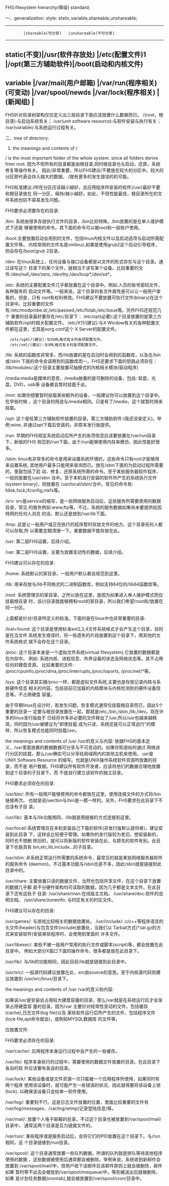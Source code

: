 FHS:filesystem hierarchy(等级) standard;

一、generalization:
style:
static,variable,shareable,unshareable;

--------------------------------------------------------
            |shareable(可分享)   |unshareable(不可分享)
-----------------------------------------------------------
static(不变)|/usr(软件存放处)    |/etc(配置文件)1
            |/opt(第三方辅助软件)|/boot(启动和内核文件)
--------------------------------------------------------
variable    |/var/mail(用户邮箱) |/var/run(程序相关)
(可变动)    |/var/spool/newds    |/var/lock(程序相关)
            |(新闻组)            |
-----------------------------------------------------------


FHS针对目录树架构仅仅定义出三层目录下面应该放置什么数据而已。
/(root，根目录):与启动系统有关；
/usr(unit software resource):与软件安装与执行有关；
/var(variable):与系统运行过程有关。

二、tree of directory:
1. the meanings and contents of /

/ is the most important folder of the whole system.
since all folders derive from root.
因为不但所有的目录都是由根目录,同时根目录也与启动，还原，系统修复等操作有关。
因此/非常重要，所以FHS建议/不要放在较大的分区中。较大的分区即代表会存入越大的数据，
/就有更多的发生错误的的可能。

FHS标准建议:/所在分区应该越小越好，且应用程序所安装的软件(/usr)最好不要和根目录放在
同一分区，保持/越小越好。如此，不但性能最佳，根目录所在的文件系统也较不容易发生问题。

FHS要求必须要存在的目录:

/bin: 系统由很多存放执行文件的目录，/bin比较特殊。/bin放置的是在单人维护模式下还能
      够被使用的命令。其下面的命令可以被root和一般账户使用。


/boot:主要放置启动会用到的文件，包括linux内核文件以及启动选项与启动所需配置文件等。
      内核常用的文件名是vmlinuz,如果是使用grub2这个启动引导程序，则会存在/boot/grub
      2目录。


/dev: 在linux系统上，任何设备与接口设备都是以文件的形式存在与这个目录。通过读写这个
      目录下的某个文件，就相当于读写某个设备。比较重要的文件:/dev/null,/dev/zero,
      /dev/tty./dev/loop*,/dev/sd*。

/etc: 系统的主要配置文件几乎都放置在这个目录中，例如:人员的账号密码文件，各种服务的
      启动文件等。一般来说，这个目录的各文件属性是可以让一般用户查看的，但是，只有
      root有权利修改。FHS建议不要放置可执行文件(binary)在这个目录中。比较重要的文件
      有:/etc/modprobe.d/,/etc/passwd,/etc/fstab,/etc/issue等。另外FHS还规范几个
      重要的目录最好要存在/etc/目录下：
      /etc/opt(必要):这个目录放置的是第三方辅助软件/opt的相关配置文件。
      /etc/X11/(建议):与X Window有关的各种配置文件都在这里，尤其是xorg.conf这个
                      X Server的配置文件。

      /etc/sgml/(建议):与SGML格式有关的各项配置文件。
      /etc/xml/(建议):与XML格式有关的各项配置文件。


/lib: 系统的函数库非常多，而/lib放置的是在启动时会用到的函数库，以及在/bin或/sbin
      下面的命令会调用到的函数库而一。FHS还要求下面的怒路必须存在：
      /lib/modules/:这个目录主要放置可抽换式的内核相关模块(驱动程序)


/media:media是媒体的意思，/media放置的是可删除的设备，包括: 软盘，光盘，DVD，usb等
       设备都会暂时挂载于此。


/mnt:  如果你想要暂时挂载某些额外的设备，一般建议你可以放置到这个目录中。在早些时候
       ，这个目录的用途与/media相同。只是有了/media，这个就暂时用来挂载。


/opt:  这个是给第三方辅助软件放置的目录。第三方辅助软件:(我还没查定义)。举例:wine,
       非通过apt下载后安装的，非原本发行版提供。

/run:  早期的FHS规定系统启动后所产生的各项信息应该要放置在/var/run目录下，新版的FHS
       规范到/run下面，由于/run能够使用内存来模仿，因此性能好很多。

/sbin: linux有非常多的命令是用来设置系统环境的，这些命令只有root才能够用来设置系统,
       其他用户最多只能用来查询而已。放在/sbin下面的为启动过程所需要的，里面包括了启
       动、修复、还原系统所需的命令。至于某些服务器软件程序，一般则放置在/usr/sbin
       当中。至于本机自行安装的软件所产生的系统执行文件(system binary)，则放置在
       /usr/local/sbin/当中。常见的命令有: fdisk,fsck,ifconfig,mkfs等。


/srv:  srv是service的缩写，是一些网络服务启动后，这些服务所需要使用的数据目录，常见
       的服务例如:www,ftp等。不过，系统的服务数据如果尚未要提供给因特网的任何人浏览
       的话，默认还是放到/var/lib下面。

/tmp:  这是让一般用户或正在执行的程序暂时存放文件的地方。这个目录任何人都可以存取,所
       以需要定期清理一下。重要数据不能存放在此。


/usr:  第二层FHS设置，后续介绍。

/var:  第二层FHS设置，主要为放置变动性的数据，后续介绍。

FHS建议可以存在的目录:

/home: 系统默认的家目录，一般用户默认都会规范到这里。

/lib<qual>: 用来存放与/lib不同格式的二进制函数库，例如支持64位的/lib64函数库等。

/root: 系统管理员的家目录，之所以放在这里，是因为如果进入单人维护模式而仅挂载根目录
       时，该(/)目录就能够拥有root的家目录，所以我们希望/root和/放置在同一分区。


上面都是针对/目录所定义的标准。下面的是在linux中也非常重要的目录:

/lost+found: 这个目录是使用标准ext2,3,4文件系统格式才会产生这个目录，目的是在当文件
             系统发生错误时，将一些遗失的片段放置到这个目录下，用其他的文件系统格式
	     就不会存在这个目录。


/proc: 这个目录本身是一个虚拟文件系统(virtual filesystem),它放置的数据都是在内存中。
       例如: 系统内核、进程信息、外界设备的状态及网络状态等。其不占用任何的硬盘资源。
       比较重要的文件: /proc/cpuinfo,/proc/dma,/proc/interrupts,/proc/ioports,
       /proc/net/*等。


/sys:  这个目录其实跟/proc一样，都是虚拟文件系统,主要也是存放记录内核与系统硬件信息
       相关的内容。包括目前已加载的内核模块与内核检测到的硬件设备信息等。不占用硬盘
       容量。


由于早期linux在设计时，若发生问题，恢复模式通常仅挂载根目录而已，因此5个重要的目录一
定要与根目录放置在一起，那就是/etc,/bin,/sbin,/lib,/dev。现在许多的linux发行版由于
已经将许多非必要的文件移出了/usr,所以/usr也越来越精简，同时因为/usr被建议为"即使挂载
成为只读，系统还是可以正常运行"的模样，所以恢复模式也能同时挂载/usr。


the meanings and contents of /usr
/usr的意义与内容:
依据FHS的基本定义，/usr里面放置的数据数据可分享与不可变动的。如果你知道如何通过
网络进行分区的挂载，那么/usr确实可以分享给局域网内的其他主机来使用。
usr是UNIX Software Resource 的缩写。也就是UNIX操作系统软件资源所放置的目录，而不是
用户数据。FHS建议所有软件开发者，应该将他们的数据合理地放置到这个目录的子目录下，而
不是自行建立该软件的独立目录。

FHS要求必须存在的目录:

/usr/bin/:  所有一般用户能够使用的命令都放在这里。使用连接文件的方式将/bin链接再次。
            也就是说/uer/bin与/bin是一模一样的。另外，FHS要求在此目录下不应该有子目
	    录。


/usr/lib/:  基本与/lib功能相同，/lib就是用链接的方式连接到这里。

/usr/local/:系统管理员在本机安装自己下载的软件(非发行版默认提供者)，建议安装到此目录
            下，这样会比较便于管理。如果你的发行版较为老旧，想安装新的，同时也不想删
	    除旧的，就可以将新版的软件安装在此，与原先的软件有别。此目录下也是具有
	    bin,etc,lib,include...的子目录。


/usr/sbin:  非系统正常运行所需要的系统命令，最常见的就是某些网络服务器软件的服务命令
            (daemon)。不过基本功能与/sbin也差不多，因此/sbin就是链接到此目录中的。


/usr/share: 主要放置只读的数据文件，当然也包括共享文件，在这个目录下放置的数据几乎都
            是不分硬件架构均可读取的数据，因为几乎都是文本文件。在此目录下还有这些子
	    目录:
	    /usr/share/man:在线版主文档。
	    /usr/share/doc:软件的说明文档。
	    /usr/share/zoneinfo: 与时区有关的时区文件。


FHS建议可以存在的目录:

/usr/games/: 与游戏比较相关的数据放置处。
/usr/include/: c/c++等程序语言的头文件(header)与包含文件(include)放置处，当我们以
               Tarball方式(*.tar.gz的方式来安装软件)安装某些程序时，会使用到里面的
	       许多文件。

/usr/libexec/: 某些不被一般用户常用的执行文件或脚本(script)等，都会放置在此目录中。
               例如大部分X窗口下面的操作命令，很多都是放在此目录下。

/usr/lib<qual>/: 与/lib<qual>的功能相同，因此目前/lib<qual>就是链接到此目录中。

/usr/src/: 一般源代码建议放置在此，src由source的意思。至于内核源代码则建议放置到
           /usr/src/linux/目录下。


the meanings and contents of /var
/var的意义和内容:

如果说/usr是安装会占用较大硬盘容量的目录，那么/var就是在系统运行后才会渐渐占用硬盘容
量的目录。因为/var 主要针对经常性变动的文件，包括缓存(cache),日志文件(log file)以及
某些软件运行后所产生的文件，包括程序文件(lock file,apt命令就会)，或例如MYSQL数据库
的文件等。


应放置文件:

FHS要求必须存在的目录:

/var/cache/: 应用程序本身运行过程中会产生的一些缓存。

/var/lib/:   程序本身执行的过程中，需要使用的数据文件放置的目录。在此目录下各自的软
             件应该要有各自的目录。


/var/lock/:   某些设备或是文件资源一次只能被一个应用程序所使用，如果同时有两个程序
              使用该设备时，就可能产生一些错误的状况，因此就得要将该设备上锁(lock),
	      以确保该设备只会给单一软件使用。

/var/log/:    重要到不行。这是日志文件放置的位置，里面比较重要的文件有
             /var/log/messages、/var/log/wtmp(记录登陆信息)等。


/var/mail/:  放置个人电子邮箱的目录，不过这个目录也被放置到/var/spool/mail/目录中，
             通常这两个目录是互为链接文件的。

/var/run/:   某些程序或是服务启动后，会将它们的PID放置在这个目录下。与/run相同，这
             个目录链接到/run目录。


/var/spool/: 这个目录通常放置一些队列数据，所谓的队列就是排队等待其他程序使用的数据
             ，这些数据被使用后通常都会被删除。举例来说，系统收到新邮件会放置到
	     /var/spool/mail/中，但用户收下该邮件后该邮件原则上就会被删除，邮件如果
	     暂时寄不出去会被放到/var/spool/mequeue/中，等到被送出后就被删除。如果
	     是计划任务数据(crontab),就会被放置到/var/spool/cron/目录中。